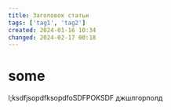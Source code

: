 ```yaml
---
title: Заголовок статьи
tags: ['tag1', 'tag2']
created: 2024-01-16 10:34
changed: 2024-02-17 00:18
---
```

# some
l;ksdfjsopdfksopdfoSDFPOKSDF
джшлгорполд
